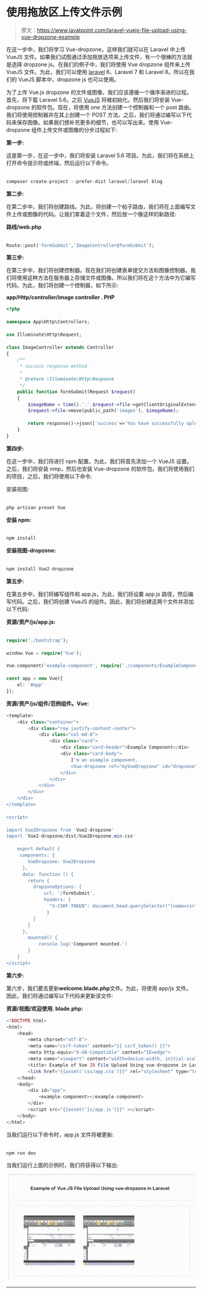 # 使用拖放区上传文件示例

> 原文：<https://www.javatpoint.com/laravel-vuejs-file-upload-using-vue-dropzone-example>

在这一步中，我们将学习 Vue-dropzone，这样我们就可以在 Laravel 中上传 VueJS 文件。如果我们试图通过添加拖放选项来上传文件，有一个很棒的方法就是选择 dropzone js。在我们的例子中，我们将使用 Vue dropzone 组件来上传 VueJS 文件。为此，我们可以使用 [laravel](https://www.javatpoint.com/laravel) 6、Laravel 7 和 Laravel 8。所以在我们的 VueJS 脚本中，dropzone js 也可以使用。

为了上传 Vue.js dropzone 的文件或图像，我们应该遵循一个循序渐进的过程。首先，将下载 Laravel 5.6。之后 [VueJS](https://www.javatpoint.com/vue-js) 将被初始化。然后我们将安装 Vue-dropzone 的软件包。现在，将使用 one 方法创建一个控制器和一个 post 路由。我们将使用控制器并在其上创建一个 POST 方法。之后，我们将通过编写以下代码来保存图像。如果我们想补充更多的细节，也可以写出来。使用 Vue-dropzone 组件上传文件或图像的分步过程如下:

**第一步:**

这是第一步，在这一步中，我们将安装 Laravel 5.6 项目。为此，我们将在系统上打开命令提示符或终端，然后运行以下命令。

```php

composer create-project --prefer-dist laravel/laravel blog

```

**第二步:**

在第二步中，我们将创建路线。为此，将创建一个帖子路由，我们将在上面编写文件上传或图像的代码。让我们拿着这个文件，然后放一个像这样的新路径:

**路线/web.php**

```php

Route::post('formSubmit','ImageController@formSubmit');

```

**第三步:**

在第三步中，我们将创建控制器。现在我们将创建表单提交方法和图像控制器。我们将使用这种方法在服务器上存储文件或图像。所以我们将在这个方法中为它编写代码。为此，我们将创建一个控制器，如下所示:

**app/Http/controller/image controller . PHP**

```php
<?php

namespace App\Http\Controllers;

use Illuminate\Http\Request;

class ImageController extends Controller
{
    /**
     * success response method.
     *
     * @return \Illuminate\Http\Response
     */
    public function formSubmit(Request $request)
    {
    	$imageName = time().'.'.$request->file->getClientOriginalExtension();
        $request->file->move(public_path('images'), $imageName);

    	return response()->json(['success'=>'You have successfully upload file.']);
    }
}

```

**第四步:**

在这一步中，我们将进行 npm 配置。为此，我们将首先添加一个 VueJS 设置。之后，我们将安装 nmp，然后也安装 Vue-dropzone 的软件包。我们将使用我们的项目，之后，我们将使用以下命令:

安装视图:

```php

php artisan preset Vue

```

**安装 npm:**

```php

npm install

```

**安装视图-dropzone:**

```php

npm install Vue2-dropzone

```

**第五步:**

在第五步中，我们将编写组件和 app.js，为此，我们将设置 app.js 路径，然后编写代码。之后，我们将创建 VueJS 的组件。因此，我们将创建这两个文件并添加以下代码:

**资源/资产/js/app.js:**

```php

require('./bootstrap');

window.Vue = require('Vue');

Vue.component('example-component', require('./components/ExampleComponent.Vue'));

const app = new Vue({
    el: '#app'
});

```

**资源/资产/js/组件/范例组件。Vue:**

```php
<template>
    <div class="container">
        <div class="row justify-content-center">
            <div class="col-md-8">
                <div class="card">
                    <div class="card-header">Example Component</div>
                    <div class="card-body">
                        I'm an example component.
                        <Vue-dropzone ref="myVueDropzone" id="dropzone" :options="dropzoneOptions"></Vue-dropzone>
                    </div>
                </div>
            </div>
        </div>
    </div>
</template>

<script>

import Vue2Dropzone from 'Vue2-dropzone'
import 'Vue2-dropzone/dist/Vue2Dropzone.min.css'

    export default {
     components: {
        VueDropzone: Vue2Dropzone
      },
      data: function () {
        return {
          dropzoneOptions: {
              url: '/formSubmit',
              headers: {
                "X-CSRF-TOKEN": document.head.querySelector("[name=csrf-token]").content
               }
          }
        }
      },
        mounted() {
            console.log('Component mounted.')
        }
    }
</script>

```

**第六步:**

第六步，我们要去更新**welcome.blade.php**文件。为此，将使用 app/js 文件。因此，我们将通过编写以下代码来更新该文件:

**资源/视图/欢迎使用. blade.php:**

```php
<!DOCTYPE html>
<html>
    <head>
        <meta charset="utf-8">
        <meta name="csrf-token" content="{{ csrf_token() }}">
        <meta http-equiv="X-UA-Compatible" content="IE=edge">
        <meta name="viewport" content="width=device-width, initial-scale=1">
        <title> Example of Vue JS File Upload Using vue-dropzone in Laravel </title>
        <link href="{{asset('css/app.css')}}" rel="stylesheet" type="text/css">
    </head>
    <body>
        <div id="app">
            <example-component></example-component>
        </div>
        <script src="{{asset('js/app.js')}}" ></script>
    </body>
</html>

```

当我们运行以下命令时，app.js 文件将被更新:

```php

npm run dev

```

当我们运行上面的示例时，我们将获得以下输出:

![Laravel VueJS File Upload Using Vue-dropzone Example](img/f1633b08271ece8de843f2e770d20b0f.png)

* * *